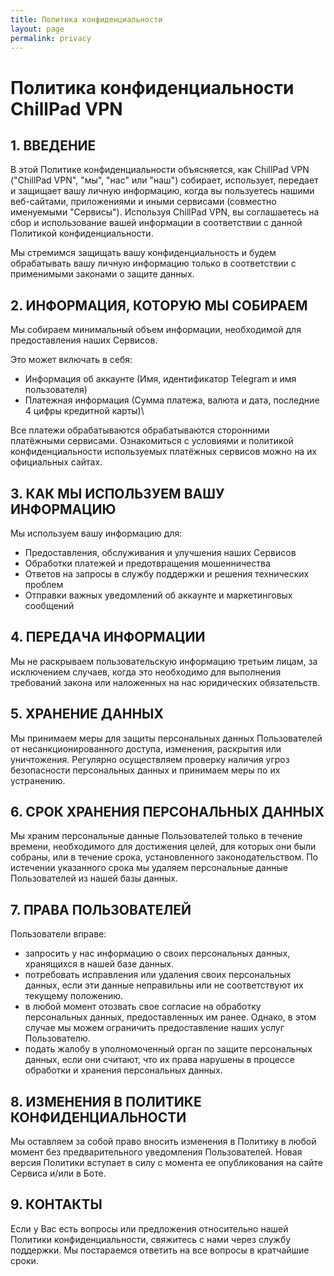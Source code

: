 ```yaml
---
title: Политика конфиденциальности
layout: page
permalink: privacy
---
```

# Политика конфиденциальности ChillPad VPN
## 1. ВВЕДЕНИЕ
В этой Политике конфиденциальности объясняется, как ChillPad VPN ("ChillPad VPN", "мы", "нас" или "наш") собирает, использует, передает и защищает вашу личную информацию, когда вы пользуетесь нашими веб-сайтами, приложениями и иными сервисами (совместно именуемыми "Сервисы"). Используя ChillPad VPN, вы соглашаетесь на сбор и использование вашей информации в соответствии с данной Политикой конфиденциальности.

Мы стремимся защищать вашу конфиденциальность и будем обрабатывать вашу личную информацию только в соответствии с применимыми законами о защите данных.

## 2. ИНФОРМАЦИЯ, КОТОРУЮ МЫ СОБИРАЕМ
Мы собираем минимальный объем информации, необходимой для предоставления наших Сервисов.
 
Это может включать в себя:
- Информация об аккаунте (Имя, идентификатор Telegram и имя пользователя)
- Платежная информация (Сумма платежа, валюта и дата, последние 4 цифры кредитной карты)\

Все платежи обрабатываются обрабатываются сторонними платёжными сервисами. Ознакомиться с условиями и политикой конфиденциальности используемых платёжных сервисов можно на их официальных сайтах.

## 3. КАК МЫ ИСПОЛЬЗУЕМ ВАШУ ИНФОРМАЦИЮ
Мы используем вашу информацию для:
- Предоставления, обслуживания и улучшения наших Сервисов
- Обработки платежей и предотвращения мошенничества
- Ответов на запросы в службу поддержки и решения технических проблем
- Отправки важных уведомлений об аккаунте и маркетинговых сообщений

## 4. ПЕРЕДАЧА ИНФОРМАЦИИ
Мы не раскрываем пользовательскую информацию третьим лицам, за исключением случаев, когда это необходимо для выполнения требований закона или наложенных на нас юридических обязательств.

## 5. ХРАНЕНИЕ ДАННЫХ
Мы принимаем меры для защиты персональных данных Пользователей от несанкционированного доступа, изменения, раскрытия или уничтожения. Регулярно осуществляем проверку наличия угроз безопасности персональных данных и принимаем меры по их устранению.

## 6. СРОК ХРАНЕНИЯ ПЕРСОНАЛЬНЫХ ДАННЫХ
Мы храним персональные данные Пользователей только в течение времени, необходимого для достижения целей, для которых они были собраны, или в течение срока, установленного законодательством.
По истечении указанного срока мы удаляем персональные данные Пользователей из нашей базы данных.

## 7. ПРАВА ПОЛЬЗОВАТЕЛЕЙ
Пользователи вправе:
- запросить у нас информацию о своих персональных данных, хранящихся в нашей базе данных.
- потребовать исправления или удаления своих персональных данных, если эти данные неправильны или не соответствуют их текущему положению.
- в любой момент отозвать свое согласие на обработку персональных данных, предоставленных им ранее. Однако, в этом случае мы можем ограничить предоставление наших услуг Пользователю.
- подать жалобу в уполномоченный орган по защите персональных данных, если они считают, что их права нарушены в процессе обработки и хранения персональных данных.

## 8. ИЗМЕНЕНИЯ В ПОЛИТИКЕ КОНФИДЕНЦИАЛЬНОСТИ
Мы оставляем за собой право вносить изменения в Политику в любой момент без предварительного уведомления Пользователей. Новая версия Политики вступает в силу с момента ее опубликования на сайте Сервиса и/или в Боте.

## 9. КОНТАКТЫ
Если у Вас есть вопросы или предложения относительно нашей Политики конфиденциальности, свяжитесь с нами через службу поддержки. Мы постараемся ответить на все вопросы в кратчайшие сроки.
